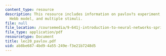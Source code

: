 ```yaml
---
content_type: resource
description: This resource includes information on pavlov?s experiment, terminology,
  Hebb model, and multiple stimuli.
file: null
file_location: /coursemedia/9-641j-introduction-to-neural-networks-spring-2005/ab8be6874bd94a55249ef3e21b7248d5_lec20_pavlov.pdf
file_type: application/pdf
resourcetype: Document
title: lec20_pavlov.pdf
uid: ab8be687-4bd9-4a55-249e-f3e21b7248d5
---
```

